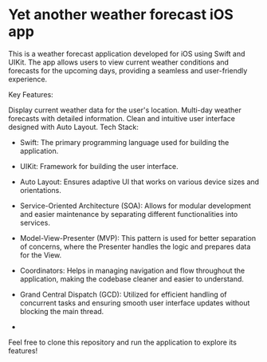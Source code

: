 # Yet another weather forecast iOS app


This is a weather forecast application developed for iOS using Swift and UIKit. The app allows users to view current weather conditions and forecasts for the upcoming days, providing a seamless and user-friendly experience.

Key Features:

Display current weather data for the user's location.
Multi-day weather forecasts with detailed information.
Clean and intuitive user interface designed with Auto Layout.
Tech Stack:

- Swift: The primary programming language used for building the application.
- UIKit: Framework for building the user interface.
- Auto Layout: Ensures adaptive UI that works on various device sizes and orientations.
- Service-Oriented Architecture (SOA): Allows for modular development and easier maintenance by separating different functionalities into services.
- Model-View-Presenter (MVP): This pattern is used for better separation of concerns, where the Presenter handles the logic and prepares data for the View.
- Coordinators: Helps in managing navigation and flow throughout the application, making the codebase cleaner and easier to understand.
- Grand Central Dispatch (GCD): Utilized for efficient handling of concurrent tasks and ensuring smooth user interface updates without blocking the main thread.

- 
Feel free to clone this repository and run the application to explore its features!
